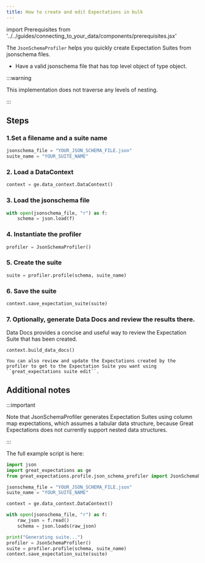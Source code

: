 ```yaml
---
title: How to create and edit Expectations in bulk
---
```


import Prerequisites from '../../guides/connecting_to_your_data/components/prerequisites.jsx'

The `JsonSchemaProfiler` helps you quickly create Expectation Suites from jsonschema files.

<Prerequisites>

* Have a valid jsonschema file that has top level object of type object.

</Prerequisites>

:::warning

This implementation does not traverse any levels of nesting.

:::

## Steps

### 1.Set a filename and a suite name

````python
jsonschema_file = "YOUR_JSON_SCHEMA_FILE.json"
suite_name = "YOUR_SUITE_NAME"
````

### 2. Load a DataContext

````python
context = ge.data_context.DataContext()
````

### 3. Load the jsonschema file

````python
with open(jsonschema_file, "r") as f:
    schema = json.load(f)
````

### 4. Instantiate the profiler

````python
profiler = JsonSchemaProfiler()
````

### 5. Create the suite

````python
suite = profiler.profile(schema, suite_name)
````
### 6. Save the suite

````python
context.save_expectation_suite(suite)
````

### 7. Optionally, generate Data Docs and review the results there.

Data Docs provides a concise and useful way to review the Expectation Suite that has been created.

````console
context.build_data_docs()

You can also review and update the Expectations created by the profiler to get to the Expectation Suite you want using ``great_expectations suite edit``.
````

## Additional notes

:::important

Note that JsonSchemaProfiler generates Expectation Suites using column map expectations, which assumes a tabular data structure, because Great Expectations does not currently support nested data structures.

:::

The full example script is here:

````python
import json
import great_expectations as ge
from great_expectations.profile.json_schema_profiler import JsonSchemaProfiler

jsonschema_file = "YOUR_JSON_SCHEMA_FILE.json"
suite_name = "YOUR_SUITE_NAME"

context = ge.data_context.DataContext()

with open(jsonschema_file, "r") as f:
    raw_json = f.read()
    schema = json.loads(raw_json)

print("Generating suite...")
profiler = JsonSchemaProfiler()
suite = profiler.profile(schema, suite_name)
context.save_expectation_suite(suite)
````

